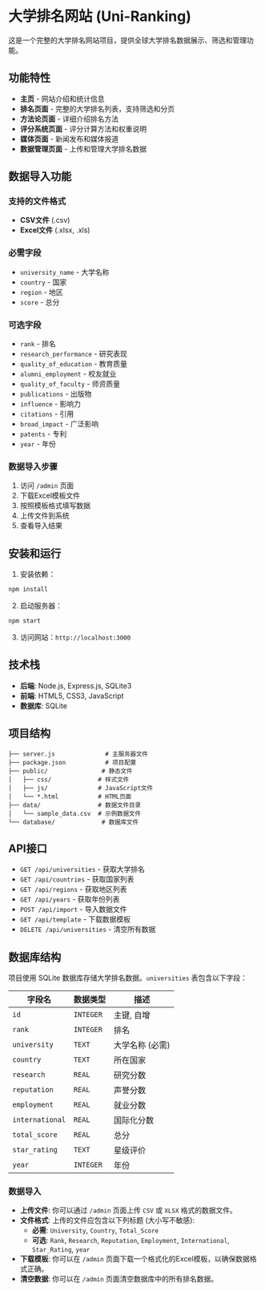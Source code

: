 # 大学排名网站 (Uni-Ranking)

这是一个完整的大学排名网站项目，提供全球大学排名数据展示、筛选和管理功能。

## 功能特性

- **主页** - 网站介绍和统计信息
- **排名页面** - 完整的大学排名列表，支持筛选和分页
- **方法论页面** - 详细介绍排名方法
- **评分系统页面** - 评分计算方法和权重说明
- **媒体页面** - 新闻发布和媒体报道
- **数据管理页面** - 上传和管理大学排名数据

## 数据导入功能

### 支持的文件格式
- **CSV文件** (.csv)
- **Excel文件** (.xlsx, .xls)

### 必需字段
- `university_name` - 大学名称
- `country` - 国家
- `region` - 地区
- `score` - 总分

### 可选字段
- `rank` - 排名
- `research_performance` - 研究表现
- `quality_of_education` - 教育质量
- `alumni_employment` - 校友就业
- `quality_of_faculty` - 师资质量
- `publications` - 出版物
- `influence` - 影响力
- `citations` - 引用
- `broad_impact` - 广泛影响
- `patents` - 专利
- `year` - 年份

### 数据导入步骤
1. 访问 `/admin` 页面
2. 下载Excel模板文件
3. 按照模板格式填写数据
4. 上传文件到系统
5. 查看导入结果

## 安装和运行

1. 安装依赖：
```bash
npm install
```

2. 启动服务器：
```bash
npm start
```

3. 访问网站：`http://localhost:3000`

## 技术栈

- **后端**: Node.js, Express.js, SQLite3
- **前端**: HTML5, CSS3, JavaScript
- **数据库**: SQLite

## 项目结构

```
├── server.js              # 主服务器文件
├── package.json           # 项目配置
├── public/               # 静态文件
│   ├── css/             # 样式文件
│   ├── js/              # JavaScript文件
│   └── *.html           # HTML页面
├── data/                # 数据文件目录
│   └── sample_data.csv  # 示例数据文件
└── database/             # 数据库文件
```

## API接口

- `GET /api/universities` - 获取大学排名
- `GET /api/countries` - 获取国家列表
- `GET /api/regions` - 获取地区列表
- `GET /api/years` - 获取年份列表
- `POST /api/import` - 导入数据文件
- `GET /api/template` - 下载数据模板
- `DELETE /api/universities` - 清空所有数据

## 数据库结构

项目使用 SQLite 数据库存储大学排名数据。`universities` 表包含以下字段：

| 字段名          | 数据类型    | 描述                     |
| --------------- | ----------- | ------------------------ |
| `id`            | `INTEGER`   | 主键, 自增              |
| `rank`          | `INTEGER`   | 排名                     |
| `university`    | `TEXT`      | 大学名称 (必需)          |
| `country`       | `TEXT`      | 所在国家                 |
| `research`      | `REAL`      | 研究分数                 |
| `reputation`    | `REAL`      | 声誉分数                 |
| `employment`    | `REAL`      | 就业分数                 |
| `international` | `REAL`      | 国际化分数               |
| `total_score`   | `REAL`      | 总分                     |
| `star_rating`   | `TEXT`      | 星级评价                 |
| `year`          | `INTEGER`   | 年份                     |

### 数据导入

- **上传文件**: 你可以通过 `/admin` 页面上传 `CSV` 或 `XLSX` 格式的数据文件。
- **文件格式**: 上传的文件应包含以下列标题 (大小写不敏感):
  - **必需**: `University`, `Country`, `Total_Score`
  - **可选**: `Rank`, `Research`, `Reputation`, `Employment`, `International`, `Star_Rating`, `year`
- **下载模板**: 你可以在 `/admin` 页面下载一个格式化的Excel模板，以确保数据格式正确。
- **清空数据**: 你可以在 `/admin` 页面清空数据库中的所有排名数据。 